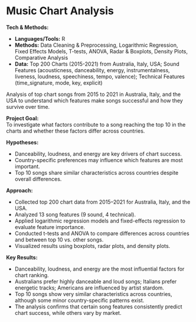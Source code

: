 # Music Chart Analysis

**Tech & Methods:**  
- **Languages/Tools:** R
- **Methods:** Data Cleaning & Preprocessing, Logarithmic Regression, Fixed Effects Models, T-tests, ANOVA, Radar & Boxplots, Density Plots, Comparative Analysis  
- **Data:** Top 200 Charts (2015-2021) from Australia, Italy, USA; Sound Features (acousticness, danceability, energy, instrumentalness, liveness, loudness, speechiness, tempo, valence); Technical Features (time_signature, mode, key, explicit)

Analysis of top chart songs from 2015 to 2021 in Australia, Italy, and the USA to understand which features make songs successful and how they survive over time.

**Project Goal:**  
To investigate what factors contribute to a song reaching the top 10 in the charts and whether these factors differ across countries.

**Hypotheses:**  
- Danceability, loudness, and energy are key drivers of chart success.  
- Country-specific preferences may influence which features are most important.  
- Top 10 songs share similar characteristics across countries despite overall differences.

**Approach:**  
- Collected top 200 chart data from 2015–2021 for Australia, Italy, and the USA.  
- Analyzed 13 song features (9 sound, 4 technical).  
- Applied logarithmic regression models and fixed-effects regression to evaluate feature importance.  
- Conducted t-tests and ANOVA to compare differences across countries and between top 10 vs. other songs.  
- Visualized results using boxplots, radar plots, and density plots.

**Key Results:**  
- Danceability, loudness, and energy are the most influential factors for chart ranking.  
- Australians prefer highly danceable and loud songs; Italians prefer energetic tracks; Americans are influenced by artist stardom.  
- Top 10 songs show very similar characteristics across countries, although some minor country-specific patterns exist.  
- The analysis confirms that certain song features consistently predict chart success, while others vary by market.

